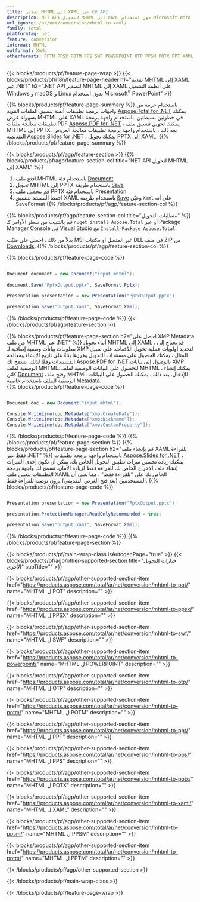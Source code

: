 ```yaml
---
title: تصدير MHTML إلى XAML عبر C# API
description: NET API لتحويل MHTML إلى XAML دون استخدام Microsoft Word
url_ignore: /ar/net/conversion/mhtml-to-xaml/
family: total
platformtag: net
feature: conversion
informat: MHTML
outformat: XAML
otherformats: PPTM PPSX POTM PPS SWF POWERPOINT OTP PPSM POTX PPT XAML POT
---
```

{{< blocks/products/pf/feature-page-wrap >}}
{{< blocks/products/pf/i18n/feature-page-header h1="تقديم MHTML إلى XAML عبر .NET" h2=".NET API لتصدير MHTML إلى XAML على أنظمة التشغيل Windows و macOS و Linux بدون استخدام Microsoft<sup>&reg;</sup> PowerPoint" >}}

{{% blocks/products/pf/feature-page-summary %}}
باستخدام حزمة من واجهات برمجة تطبيقات أتمتة تنسيق الملفات القوية [Aspose.Total for .NET](https://products.aspose.com/total/net/) يمكنك بسهولة عرض MHTML على XAML في خطوتين بسيطتين. باستخدام واجهة برمجة تطبيقات معالجة ملفات PDF [Aspose.PDF for .NET](https://products.aspose.com/pdf/net/) ، يمكنك تحويل تنسيق ملف MHTML إلى PPTX. بعد ذلك ، باستخدام واجهة برمجة تطبيقات معالجة العروض التقديمية [Aspose.Slides for .NET](https://products.aspose.com/slides/net/) ، يمكنك تحويل PPTX إلى XAML.
{{% /blocks/products/pf/feature-page-summary  %}}

{{< blocks/products/pf/agp/feature-section >}}
{{% blocks/products/pf/agp/feature-section-col title="NET API لتحويل MHTML إلى XAML" %}}
1. افتح ملف MHTML باستخدام فئة [Document](https://apireference.aspose.com/pdf/net/aspose.pdf/document)
2. تحويل MHTML إلى PPTX باستخدام طريقة [Save](https://apireference.aspose.com/pdf/net/aspose.pdf.document/save/methods/5)
3. قم بتحميل ملف PPTX باستخدام فئة [Presentation](https://apireference.aspose.com/slides/net/aspose.slides/presentation)
4. احفظ المستند بتنسيق XAML باستخدام طريقة [Save](https://apireference.aspose.com/slides/net/aspose.slides.presentation/save/methods/5) وعيّن `Xaml` على أنه SaveFormat
{{% /blocks/products/pf/agp/feature-section-col %}}

{{% blocks/products/pf/agp/feature-section-col title="متطلبات التحويل" %}}
قم بالتثبيت من سطر الأوامر كـ ``nuget install Aspose.Total`` أو عبر Package Manager Console في Visual Studio مع ``Install-Package Aspose.Total``.

بدلاً من ذلك ، احصل على مثبّت MSI غير المتصل أو مكتبات DLL في ملف ZIP من [Downloads](https://downloads.aspose.com/total/net).
{{% /blocks/products/pf/agp/feature-section-col %}}

{{% blocks/products/pf/feature-page-code %}}

```cs

Document document = new Document("input.mhtml");
 
document.Save("PptxOutput.pptx", SaveFormat.Pptx); 

Presentation presentation = new Presentation("PptxOutput.pptx");

presentation.Save("output.xaml", SaveFormat.Xaml);   
```

{{% /blocks/products/pf/feature-page-code %}}
{{< /blocks/products/pf/agp/feature-section >}}

{{% blocks/products/pf/feature-page-section  h2="احصل على XMP Metadata من ملف MHTML عبر .NET" %}}
أثناء تحويل MHTML إلى XAML ، قد تحتاج إلى معلومات بيانات وصفية إضافية لـ XMP لتحديد أولويات عملية تحويل الدُفعات. على سبيل المثال ، يمكنك الحصول على مستندات التحويل وفرزها بناءً على تاريخ الإنشاء ومعالجة المستندات وفقًا لذلك. يسمح لك [Aspose.PDF for .NET](https://products.aspose.com/pdf/net/) بالوصول إلى بيانات XMP الوصفية لملف MHTML. للحصول على البيانات الوصفية لملف MHTML ، يمكنك إنشاء كائن [Document](https://apireference.aspose.com/pdf/net/aspose.pdf/document) وفتح ملف MHTML للإدخال. بعد ذلك ، يمكنك الحصول على البيانات الوصفية للملف باستخدام خاصية [Metadata](https://apireference.aspose.com/pdf/net/aspose.pdf/document/properties/metadata).  
{{% blocks/products/pf/feature-page-code %}}

```cs

Document doc = new Document("input.mhtml");

Console.WriteLine(doc.Metadata["xmp:CreateDate"]);
Console.WriteLine(doc.Metadata["xmp:Nickname"]);
Console.WriteLine(doc.Metadata["xmp:CustomProperty"]);
```

{{% /blocks/products/pf/feature-page-code  %}}
{{% /blocks/products/pf/feature-page-section %}}
{{% blocks/products/pf/feature-page-section  h2="قم بإنشاء ملف XAML للقراءة فقط عبر .NET" %}}
باستخدام واجهة برمجة تطبيقات [Aspose.Slides for .NET](https://products.aspose.com/slides/net/) ، يمكنك زيادة تحسين ميزات تطبيق التحويل الخاص بك. يمكن أن تكون إحدى الميزات إنشاء ملف الإخراج الخاص بك للقراءة فقط لزيادة الأمان. تسمح لك واجهة برمجة التطبيقات بتعيين ملف XAML الخاص بك على "للقراءة فقط" ، مما يعني أن المستخدمين (بعد فتح العرض التقديمي) يرون توصية للقراءة فقط. 
{{% blocks/products/pf/feature-page-code %}}

```cs

Presentation presentation = new Presentation("PptxOutput.pptx");

presentation.ProtectionManager.ReadOnlyRecommended = true;

presentation.Save("output.xaml", SaveFormat.Xaml);     
```

{{% /blocks/products/pf/feature-page-code  %}}
{{% /blocks/products/pf/feature-page-section %}}

{{< blocks/products/pf/main-wrap-class isAutogenPage="true" >}}
{{< blocks/products/pf/agp/other-supported-section title="خيارات التحويل الأخرى" subTitle="" >}}

{{< blocks/products/pf/agp/other-supported-section-item href="https://products.aspose.com/total/ar/net/conversion/mhtml-to-pot/" name="MHTML ل POT" description="" >}}

{{< blocks/products/pf/agp/other-supported-section-item href="https://products.aspose.com/total/ar/net/conversion/mhtml-to-ppsx/" name="MHTML ل PPSX" description="" >}}

{{< blocks/products/pf/agp/other-supported-section-item href="https://products.aspose.com/total/ar/net/conversion/mhtml-to-swf/" name="MHTML ل SWF" description="" >}}

{{< blocks/products/pf/agp/other-supported-section-item href="https://products.aspose.com/total/ar/net/conversion/mhtml-to-powerpoint/" name="MHTML ل POWERPOINT" description="" >}}

{{< blocks/products/pf/agp/other-supported-section-item href="https://products.aspose.com/total/ar/net/conversion/mhtml-to-otp/" name="MHTML ل OTP" description="" >}}

{{< blocks/products/pf/agp/other-supported-section-item href="https://products.aspose.com/total/ar/net/conversion/mhtml-to-potm/" name="MHTML ل POTM" description="" >}}

{{< blocks/products/pf/agp/other-supported-section-item href="https://products.aspose.com/total/ar/net/conversion/mhtml-to-ppt/" name="MHTML ل PPT" description="" >}}

{{< blocks/products/pf/agp/other-supported-section-item href="https://products.aspose.com/total/ar/net/conversion/mhtml-to-pps/" name="MHTML ل PPS" description="" >}}

{{< blocks/products/pf/agp/other-supported-section-item href="https://products.aspose.com/total/ar/net/conversion/mhtml-to-potx/" name="MHTML ل POTX" description="" >}}

{{< blocks/products/pf/agp/other-supported-section-item href="https://products.aspose.com/total/ar/net/conversion/mhtml-to-xaml/" name="MHTML ل XAML" description="" >}}

{{< blocks/products/pf/agp/other-supported-section-item href="https://products.aspose.com/total/ar/net/conversion/mhtml-to-ppsm/" name="MHTML ل PPSM" description="" >}}

{{< blocks/products/pf/agp/other-supported-section-item href="https://products.aspose.com/total/ar/net/conversion/mhtml-to-pptm/" name="MHTML ل PPTM" description="" >}}



{{< /blocks/products/pf/agp/other-supported-section >}}

{{< /blocks/products/pf/main-wrap-class >}}

{{< /blocks/products/pf/feature-page-wrap >}}